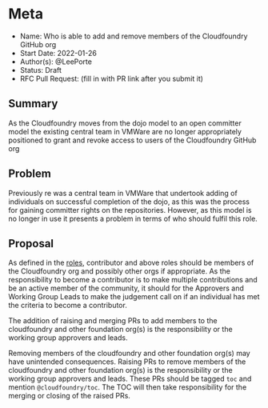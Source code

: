 # Meta
[meta]: #meta
- Name: Who is able to add and remove members of the Cloudfoundry GitHub org
- Start Date: 2022-01-26
- Author(s): @LeePorte
- Status: Draft
- RFC Pull Request: (fill in with PR link after you submit it)


## Summary

As the Cloudfoundry moves from the dojo model to an open committer model the existing central team in VMWare are no 
longer appropriately positioned to grant and revoke access to users of the Cloudfoundry GitHub org

## Problem

Previously re was a central team in VMWare that undertook adding of individuals on successful completion of the dojo, 
as this was the process for gaining committer rights on the repositories. However, as this model is no longer in use it
presents a problem in terms of who should fulfil this role.

## Proposal

As defined in the [roles](https://github.com/cloudfoundry/community/blob/main/toc/ROLES.md), contributor and above roles
should be members of the Cloudfoundry org and possibly other orgs if appropriate. As the responsibility to become a
contributor is to make multiple contributions and be an active member of the community, it should for the Approvers and 
Working Group Leads to make the judgement call on if an individual has met the criteria to become a contributor.

The addition of raising and merging PRs to add members to the cloudfoundry and other foundation org(s) is the 
responsibility or the working group approvers and leads.

Removing members of the cloudfoundry and other foundation org(s) may have unintended consequences. Raising PRs to remove
members of the cloudfoundry and other foundation org(s) is the responsibility or the working group approvers and leads.
These PRs should be tagged `toc` and mention `@cloudfoundry/toc`. The TOC will then take responsibility for the merging
or closing of the raised PRs.
